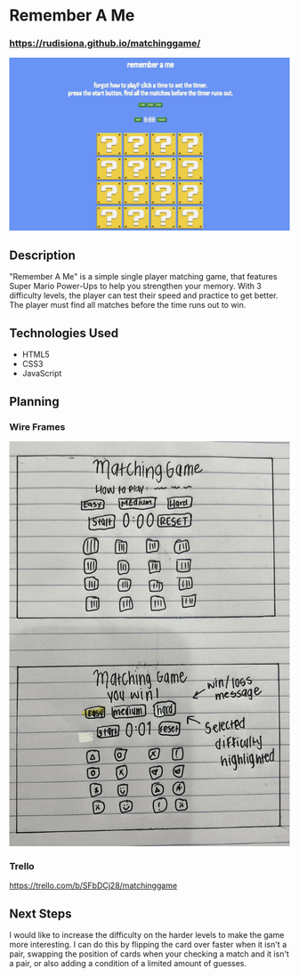 # Remember A Me
### https://rudisiona.github.io/matchinggame/
![website screenshot](matchinggame.jpeg)

## Description
"Remember A Me" is a simple single player matching game, that features Super Mario Power-Ups to help you strengthen your memory. With 3 difficulty levels, the player can test their speed and practice to get better. The player must find all matches before the time runs out to win.

## Technologies Used
- HTML5
- CSS3
- JavaScript
  
## Planning
### Wire Frames 
![wire frames](wireframes.jpg)
### Trello
https://trello.com/b/SFbDCj28/matchinggame

## Next Steps
I would like to increase the difficulty on the harder levels to make the game more interesting. I can do this by flipping the card over faster when it isn't a pair, swapping the position of cards when your checking a match and it isn't a pair, or also adding a condition of a limited amount of guesses.

